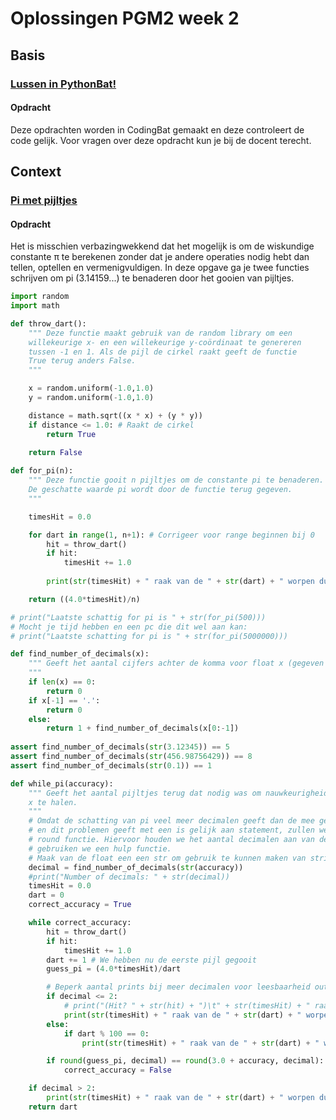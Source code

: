 # Oplossingen PGM2 week 2

## Basis

### [Lussen in PythonBat!](/problems/basis/9_python_bat)

#### Opdracht

Deze opdrachten worden in CodingBat gemaakt en deze controleert de code gelijk. Voor vragen over deze opdracht kun je bij de docent terecht.


## Context

### [Pi met pijltjes](/problems/context/9_pi_pijlen)

#### Opdracht

Het is misschien verbazingwekkend dat het mogelijk is om de wiskundige constante π te berekenen zonder dat je andere operaties nodig hebt dan tellen, optellen en vermenigvuldigen. In deze opgave ga je twee functies schrijven om pi (3.14159...) te benaderen door het gooien van pijltjes.

```python
import random
import math

def throw_dart():
    """ Deze functie maakt gebruik van de random library om een 
    willekeurige x- en een willekeurige y-coördinaat te genereren 
    tussen -1 en 1. Als de pijl de cirkel raakt geeft de functie 
    True terug anders False.
    """

    x = random.uniform(-1.0,1.0)
    y = random.uniform(-1.0,1.0)

    distance = math.sqrt((x * x) + (y * y))
    if distance <= 1.0: # Raakt de cirkel
        return True
    
    return False

def for_pi(n):
    """ Deze functie gooit n pijltjes om de constante pi te benaderen. 
    De geschatte waarde pi wordt door de functie terug gegeven.
    """

    timesHit = 0.0

    for dart in range(1, n+1): # Corrigeer voor range beginnen bij 0
        hit = throw_dart()
        if hit:
            timesHit += 1.0
        
        print(str(timesHit) + " raak van de " + str(dart) + " worpen dus pi is " + str((4.0*timesHit)/dart))

    return ((4.0*timesHit)/n)

# print("Laatste schattig for pi is " + str(for_pi(500)))
# Mocht je tijd hebben en een pc die dit wel aan kan:
# print("Laatste schatting for pi is " + str(for_pi(5000000)))

def find_number_of_decimals(x):
    """ Geeft het aantal cijfers achter de komma voor float x (gegeven als string!) als integer terug.
    """
    if len(x) == 0:
        return 0
    if x[-1] == '.':
        return 0
    else:
        return 1 + find_number_of_decimals(x[0:-1])
    
assert find_number_of_decimals(str(3.12345)) == 5
assert find_number_of_decimals(str(456.98756429)) == 8
assert find_number_of_decimals(str(0.1)) == 1

def while_pi(accuracy):
    """ Geeft het aantal pijltjes terug dat nodig was om nauwkeurigheid 
    x te halen.
    """
    # Omdat de schatting van pi veel meer decimalen geeft dan de mee gegeven nauwkeurigheid
    # en dit problemen geeft met een is gelijk aan statement, zullen we gebruik maken van de
    # round functie. Hiervoor houden we het aantal decimalen aan van de mee gegeven variable en
    # gebruiken we een hulp functie.
    # Maak van de float een een str om gebruik te kunnen maken van string slicing om het aantal decimalen te krijgen
    decimal = find_number_of_decimals(str(accuracy)) 
    #print("Number of decimals: " + str(decimal))
    timesHit = 0.0
    dart = 0
    correct_accuracy = True

    while correct_accuracy:
        hit = throw_dart()
        if hit:
            timesHit += 1.0
        dart += 1 # We hebben nu de eerste pijl gegooit
        guess_pi = (4.0*timesHit)/dart

        # Beperk aantal prints bij meer decimalen voor leesbaarheid output
        if decimal <= 2:
            # print("(Hit? " + str(hit) + ")\t" + str(timesHit) + " raak van de " + str(dart) + " worpen dus pi is " + str(guess_pi))
            print(str(timesHit) + " raak van de " + str(dart) + " worpen dus pi is " + str(guess_pi))
        else:
            if dart % 100 == 0:
                print(str(timesHit) + " raak van de " + str(dart) + " worpen dus pi is " + str(guess_pi))

        if round(guess_pi, decimal) == round(3.0 + accuracy, decimal):
            correct_accuracy = False

    if decimal > 2:
        print(str(timesHit) + " raak van de " + str(dart) + " worpen dus pi is " + str(guess_pi))
    return dart

```